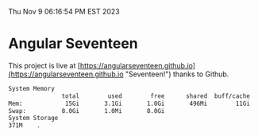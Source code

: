 Thu Nov  9 06:16:54 PM EST 2023

# Angular Seventeen


This project is live at [https://angularseventeen.github.io](https://angularseventeen.github.io "Seventeen!") thanks to Github.

```bash
System Memory
               total        used        free      shared  buff/cache   available
Mem:            15Gi       3.1Gi       1.0Gi       496Mi        11Gi        12Gi
Swap:          8.0Gi       1.0Mi       8.0Gi
System Storage
371M	.
